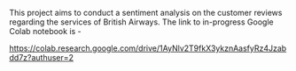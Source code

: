 This project aims to conduct a sentiment analysis on the customer reviews regarding the services of British Airways. The link to in-progress Google Colab notebook is - 

https://colab.research.google.com/drive/1AyNlv2T9fkX3ykznAasfyRz4Jzabdd7z?authuser=2
